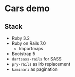 # Cars demo

## Stack

* Ruby 3.2
* Ruby on Rails 7.0
  * Importmaps
* Bootstrap 5
* `dartsass-rails` for SASS
* `pry-rails` as irb replacement
* `kaminari` as pagination
